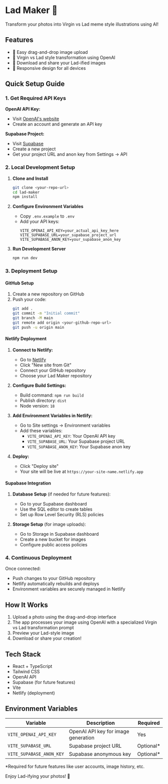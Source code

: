 # Lad Maker 💪

Transform your photos into Virgin vs Lad meme style illustrations using AI!

## Features

- 📸 Easy drag-and-drop image upload
- 🎨 Virgin vs Lad style transformation using OpenAI
- 💾 Download and share your Lad-ified images
- 📱 Responsive design for all devices

## Quick Setup Guide

### 1. Get Required API Keys

**OpenAI API Key:**
   - Visit [OpenAI's website](https://platform.openai.com/api-keys)
   - Create an account and generate an API key

**Supabase Project:**
   - Visit [Supabase](https://supabase.com)
   - Create a new project
   - Get your project URL and anon key from Settings → API

### 2. Local Development Setup

1. **Clone and Install**
   ```bash
   git clone <your-repo-url>
   cd lad-maker
   npm install
   ```

2. **Configure Environment Variables**
   - Copy `.env.example` to `.env`
   - Add your API keys:
     ```
     VITE_OPENAI_API_KEY=your_actual_api_key_here
     VITE_SUPABASE_URL=your_supabase_project_url
     VITE_SUPABASE_ANON_KEY=your_supabase_anon_key
     ```

3. **Run Development Server**
   ```bash
   npm run dev
   ```

### 3. Deployment Setup

#### GitHub Setup
1. Create a new repository on GitHub
2. Push your code:
   ```bash
   git add .
   git commit -m "Initial commit"
   git branch -M main
   git remote add origin <your-github-repo-url>
   git push -u origin main
   ```

#### Netlify Deployment
1. **Connect to Netlify:**
   - Go to [Netlify](https://netlify.com)
   - Click "New site from Git"
   - Connect your GitHub repository
   - Choose your Lad Maker repository

2. **Configure Build Settings:**
   - Build command: `npm run build`
   - Publish directory: `dist`
   - Node version: `18`

3. **Add Environment Variables in Netlify:**
   - Go to Site settings → Environment variables
   - Add these variables:
     - `VITE_OPENAI_API_KEY`: Your OpenAI API key
     - `VITE_SUPABASE_URL`: Your Supabase project URL
     - `VITE_SUPABASE_ANON_KEY`: Your Supabase anon key

4. **Deploy:**
   - Click "Deploy site"
   - Your site will be live at `https://your-site-name.netlify.app`

#### Supabase Integration
1. **Database Setup** (if needed for future features):
   - Go to your Supabase dashboard
   - Use the SQL editor to create tables
   - Set up Row Level Security (RLS) policies

2. **Storage Setup** (for image uploads):
   - Go to Storage in Supabase dashboard
   - Create a new bucket for images
   - Configure public access policies

### 4. Continuous Deployment

Once connected:
- Push changes to your GitHub repository
- Netlify automatically rebuilds and deploys
- Environment variables are securely managed in Netlify

## How It Works

1. Upload a photo using the drag-and-drop interface
2. The app processes your image using OpenAI with a specialized Virgin vs Lad transformation prompt
3. Preview your Lad-style image
4. Download or share your creation!

## Tech Stack

- React + TypeScript
- Tailwind CSS
- OpenAI API
- Supabase (for future features)
- Vite
- Netlify (deployment)

## Environment Variables

| Variable | Description | Required |
|----------|-------------|----------|
| `VITE_OPENAI_API_KEY` | OpenAI API key for image generation | Yes |
| `VITE_SUPABASE_URL` | Supabase project URL | Optional* |
| `VITE_SUPABASE_ANON_KEY` | Supabase anonymous key | Optional* |

*Required for future features like user accounts, image history, etc.

Enjoy Lad-ifying your photos! 🌟